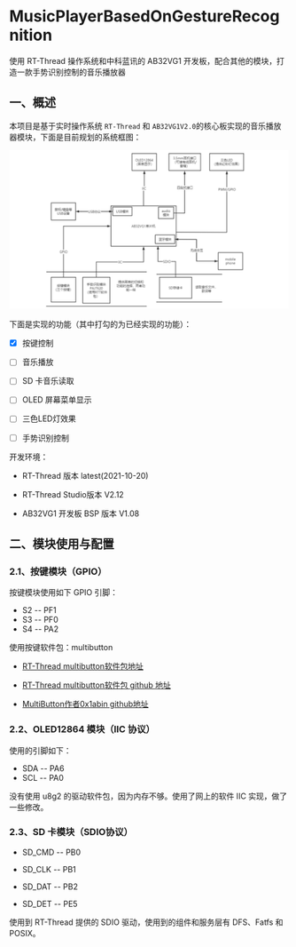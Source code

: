 # MusicPlayerBasedOnGestureRecognition
使用 RT-Thread 操作系统和中科蓝讯的 AB32VG1 开发板，配合其他的模块，打造一款手势识别控制的音乐播放器

## 一、概述

本项目是基于实时操作系统 `RT-Thread` 和 `AB32VG1V2.0`的核心板实现的音乐播放器模块，下面是目前规划的系统框图：

![image-20211117225822556](doc_picture/image-20211117225822556.png)

下面是实现的功能（其中打勾的为已经实现的功能）：

- [x] 按键控制
- [ ] 音乐播放
- [ ] SD 卡音乐读取
- [ ] OLED 屏幕菜单显示
- [ ] 三色LED灯效果
- [ ] 手势识别控制



开发环境：

- RT-Thread 版本 latest(2021-10-20)

- RT-Thread Studio版本  V2.12
- AB32VG1 开发板 BSP 版本 V1.08

## 二、模块使用与配置

### 2.1、按键模块（GPIO）

按键模块使用如下 GPIO 引脚：

- S2 -- PF1
- S3 -- PF0
- S4 -- PA2

使用按键软件包：multibutton 

- [RT-Thread multibutton软件包地址](http://packages.rt-thread.org/detail.html?package=MultiButton)
- [RT-Thread multibutton软件包 github 地址](https://github.com/liu2guang/MultiButton#readme)

- [MultiButton作者0x1abin github地址](https://github.com/0x1abin/MultiButton) 



### 2.2、OLED12864 模块（IIC 协议）

使用的引脚如下：

- SDA --  PA6
- SCL --  PA0

没有使用 u8g2 的驱动软件包，因为内存不够。使用了网上的软件 IIC 实现，做了一些修改。



### 2.3、SD 卡模块（SDIO协议）

- SD_CMD -- PB0

- SD_CLK -- PB1

- SD_DAT -- PB2

- SD_DET -- PE5

使用到 RT-Thread 提供的 SDIO 驱动，使用到的组件和服务层有 DFS、Fatfs 和 POSIX。



